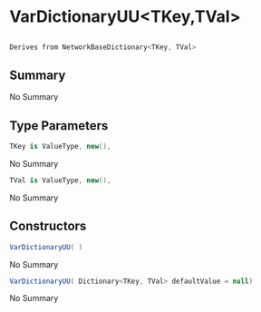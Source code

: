 # VarDictionaryUU<TKey,TVal>

## 
```c#
Derives from NetworkBaseDictionary<TKey, TVal>
```

## Summary

No Summary
## Type Parameters

```c#
TKey is ValueType, new(), 
```
No Summary
```c#
TVal is ValueType, new(), 
```
No Summary
## Constructors

```c#
VarDictionaryUU( ) 
```
No Summary
```c#
VarDictionaryUU( Dictionary<TKey, TVal> defaultValue = null) 
```
No Summary

